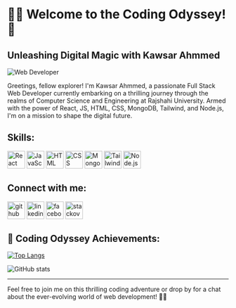 # 👨‍💻 Welcome to the Coding Odyssey! 🌌
## Unleashing Digital Magic with Kawsar Ahmmed

![Web Developer](https://media.licdn.com/dms/image/D5616AQEfK_zuQncQCw/profile-displaybackgroundimage-shrink_350_1400/0/1702399657078?e=1722470400&v=beta&t=2a63-646OYg0aCK1ihNyTqyckPjEgCWh2baWpf_sCWs)

Greetings, fellow explorer! I'm Kawsar Ahmmed, a passionate Full Stack Web Developer currently embarking on a thrilling journey through the realms of Computer Science and Engineering at Rajshahi University. Armed with the power of React, JS, HTML, CSS, MongoDB, Tailwind, and Node.js, I'm on a mission to shape the digital future.

## Skills: 
<div>
  <img src='https://cdn.jsdelivr.net/npm/simple-icons@3.0.1/icons/react.svg' alt='React' height='40'>
  <img src='https://cdn.jsdelivr.net/npm/simple-icons@3.0.1/icons/javascript.svg' alt='JavaScript' height='40'>
  <img src='https://cdn.jsdelivr.net/npm/simple-icons@3.0.1/icons/html5.svg' alt='HTML' height='40'>
  <img src='https://cdn.jsdelivr.net/npm/simple-icons@3.0.1/icons/css3.svg' alt='CSS' height='40'>
  <img src='https://cdn.jsdelivr.net/npm/simple-icons@3.0.1/icons/mongodb.svg' alt='MongoDB' height='40'>
  <img src='https://cdn.jsdelivr.net/npm/simple-icons@3.0.1/icons/tailwindcss.svg' alt='Tailwind' height='40'>
  <img src='https://cdn.jsdelivr.net/npm/simple-icons@3.0.1/icons/node-dot-js.svg' alt='Node.js' height='40'>
</div>

## Connect with me:
[<img src='https://cdn.jsdelivr.net/npm/simple-icons@3.0.1/icons/github.svg' alt='github' height='40'>](https://github.com/mkasiam)  [<img src='https://cdn.jsdelivr.net/npm/simple-icons@3.0.1/icons/linkedin.svg' alt='linkedin' height='40'>](https://www.linkedin.com/in/mkasiambd/)  [<img src='https://cdn.jsdelivr.net/npm/simple-icons@3.0.1/icons/facebook.svg' alt='facebook' height='40'>](https://www.facebook.com/mkasiam.bd)  [<img src='https://cdn.jsdelivr.net/npm/simple-icons@3.0.1/icons/stackoverflow.svg' alt='stackoverflow' height='40'>](https://stackoverflow.com/users/22660777/kawsar-ahmmed)  

## 🚀 Coding Odyssey Achievements:
[![Top Langs](https://github-readme-stats.vercel.app/api/top-langs/?username=mkasiam&layout=compact&theme=radical)](https://github.com/anuraghazra/github-readme-stats)

![GitHub stats](https://github-readme-stats.vercel.app/api?username=mkasiam&show_icons=true&theme=dark)

---

Feel free to join me on this thrilling coding adventure or drop by for a chat about the ever-evolving world of web development! 🌟✨
